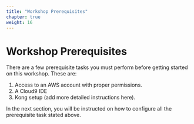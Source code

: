 ```yaml
---
title: "Workshop Prerequisites"
chapter: true
weight: 16
---
```


# Workshop Prerequisites

There are a few prerequisite tasks you must perform before getting started on this workshop. These are:

1. Access to an AWS account with proper permissions.
1. A Cloud9 IDE 
1. Kong setup (add more detailed instructions here).

In the next section, you will be instructed on how to configure all the prerequisite task stated above.